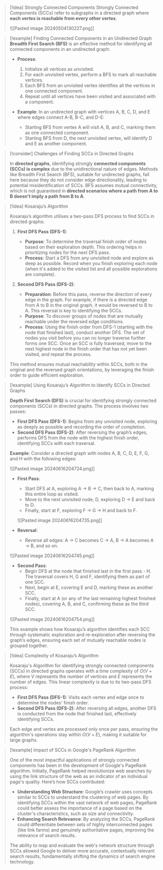 
> [!idea] Strongly Connected Components
> Strongly Connected Components (SCCs) refer to subgraphs in a directed graph where **each vertex is reachable from every other vertex**. 
>
> ![[Pasted image 20240504130227.png]]

> [!example] Finding Connected Components in an Undirected Graph
> **Breadth First Search (BFS)** is an effective method for identifying all connected components in an undirected graph:
>
> - **Process**:
>   1. Initialize all vertices as unvisited.
>   2. For each unvisited vertex, perform a BFS to mark all reachable vertices.
>   3. Each BFS from an unvisited vertex identifies all the vertices in one connected component.
>   4. Repeat until all vertices have been visited and associated with a component.
>
> - **Example**: In an undirected graph with vertices A, B, C, D, and E where edges connect A-B, B-C, and D-E:
>   - Starting BFS from vertex A will visit A, B, and C, marking them as one connected component.
>   - Starting BFS from D, the next unvisited vertex, will identify D and E as another component.


> [!consider] Challenges of Finding SCCs in Directed Graphs
> 
> In **directed graphs**, identifying strongly **connected components (SCCs) is complex** due to the unidirectional nature of edges. Methods like Breadth First Search (BFS), suitable for undirected graphs, fail here because they do not consider edge directionality, leading to potential misidentification of SCCs. BFS assumes mutual connectivity, which is not guaranteed in **directed scenarios where a path from A to B doesn't imply a path from B to A**.

> [!idea] Kosaraju’s Algorithm
> 
> Kosaraju’s algorithm utilises a two-pass DFS process to find SCCs in directed graphs:
>
> 1. **First DFS Pass (DFS-1)**:
>    - **Purpose**: To determine the traversal finish order of nodes based on their exploration depth. This ordering helps in prioritizing nodes for the next DFS pass.
>    - **Process**: Start a DFS from any unvisited node and explore as deep as possible. Record when you finish exploring each node (when it's added to the visited list and all possible explorations are complete).
>
> 2. **Second DFS Pass (DFS-2)**:
>    - **Preparation**: Before this pass, reverse the direction of every edge in the graph. For example, if there is a directed edge from A to B in the original graph, it would be reversed to B to A. This reversal is key to identifying the SCCs.
>    - **Purpose**: To discover groups of nodes that are mutually reachable under the reversed edge conditions.
>    - **Process**: Using the finish order from DFS-1 (starting with the node that finished last), conduct another DFS. The set of nodes you visit before you can no longer traverse further forms one SCC. Once an SCC is fully traversed, move to the next highest node in the finish order that has not yet been visited, and repeat the process.
>
> This method ensures mutual reachability within SCCs, both in the original and the reversed graph orientations, by leveraging the finish order to guide efficient exploration.


> [!example] Using Kosaraju’s Algorithm to Identify SCCs in Directed Graphs
>
> **Depth First Search (DFS)** is crucial for identifying strongly connected components (SCCs) in directed graphs. The process involves two passes:
>
> - **First DFS Pass (DFS-1)**: Begins from any unvisited node, exploring as deeply as possible and recording the order of completion.
> - **Second DFS Pass (DFS-2)**: After reversing the graph’s edges, performs DFS from the node with the highest finish order, identifying SCCs with each traversal.
>
> **Example**: Consider a directed graph with nodes A, B, C, D, E, F, G, and H with the following edges:
> 
>![[Pasted image 20240616204724.png]]
>
> - **First Pass**:
>   - Start DFS at A, exploring A → B → C, then back to A, marking this entire loop as visited.
>   - Move to the next unvisited node, D, exploring D → E and back to D.
>   - Finally, start at F, exploring F → G → H and back to F.
>   
>   ![[Pasted image 20240616204735.png]]
>   
> - **Reversal**:
>   - Reverse all edges: A → C becomes C → A, B → A becomes A → B, and so on.
>
>![[Pasted image 20240616204745.png]]
>
> - **Second Pass**:
>   - Begin DFS at the node that finished last in the first pass - H. The traversal covers H, G and F, identifying them as part of one SCC.
>   - Next, begin at E, covering E and D, marking these as another SCC.
>   - Finally, start at A (or any of the last remaining highest finished nodes), covering A, B, and C, confirming these as the third SCC.
>
>![[Pasted image 20240616204754.png]]
>
> This example shows how Kosaraju’s algorithm identifies each SCC through systematic exploration and re-exploration after reversing the graph’s edges, ensuring each set of mutually reachable nodes is grouped together.


> [!idea] Complexity of Kosaraju’s Algorithm
>
> Kosaraju's Algorithm for identifying strongly connected components (SCCs) in directed graphs operates with a time complexity of $O(V+E)$, where $V$ represents the number of vertices and $E$ represents the number of edges. This linear complexity is due to its two-pass DFS process:
>
> - **First DFS Pass (DFS-1)**: Visits each vertex and edge once to determine the nodes' finish order.
> - **Second DFS Pass (DFS-2)**: After reversing all edges, another DFS is conducted from the node that finished last, effectively identifying SCCs.
>
> Each edge and vertex are processed only once per pass, ensuring the algorithm's operations stay within $O(V+E)$, making it suitable for large graphs.


> [!example] Impact of SCCs in Google's PageRank Algorithm
>
> One of the most impactful applications of strongly connected components has been in the development of Google's PageRank algorithm. Initially, PageRank helped revolutionize web searches by using the link structure of the web as an indicator of an individual page's quality. Here’s how SCCs contributed:
>
> - **Understanding Web Structure**: Google’s crawler uses concepts similar to SCCs to understand the clustering of web pages. By identifying SCCs within the vast network of web pages, PageRank could better assess the importance of a page based on the cluster's characteristics, such as size and connectivity.
> - **Enhancing Search Relevance**: By analyzing the SCCs, PageRank could differentiate between sets of highly interconnected pages (like link farms) and genuinely authoritative pages, improving the relevance of search results.
>
> The ability to map and evaluate the web's network structure through SCCs allowed Google to deliver more accurate, contextually relevant search results, fundamentally shifting the dynamics of search engine technology.
